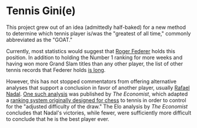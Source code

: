 # Tennis Gini(e)

This project grew out of an idea (admittedly half-baked) for a new method to determine which tennis player is/was the "greatest of all time," commonly abbreviated as the "GOAT."

Currently, most statistics would suggest that [Roger Federer](https://en.wikipedia.org/wiki/Roger_Federer) holds this position.  In addition to holding the Number 1 ranking for more weeks and having won more Grand Slam titles than any other player, the list of other tennis records that Federer holds [is long](https://en.wikipedia.org/wiki/List_of_career_achievements_by_Roger_Federer).

However, this has not stopped commentators from offering alternative analyses that support a conclusion in favor of another player, usually [Rafael Nadal](https://en.wikipedia.org/wiki/Rafael_Nadal). [One such analysis](https://www.economist.com/blogs/gametheory/2017/09/draws-tennis) was published by *The Economist*, which adapted a [ranking system originally designed for chess](https://en.wikipedia.org/wiki/Elo_rating_system) to tennis in order to control for the "adjusted difficulty of the draw."  The Elo analysis by *The Economist* concludes that Nadal's victories, while fewer, were sufficiently more difficult to conclude that he is the best player ever.
